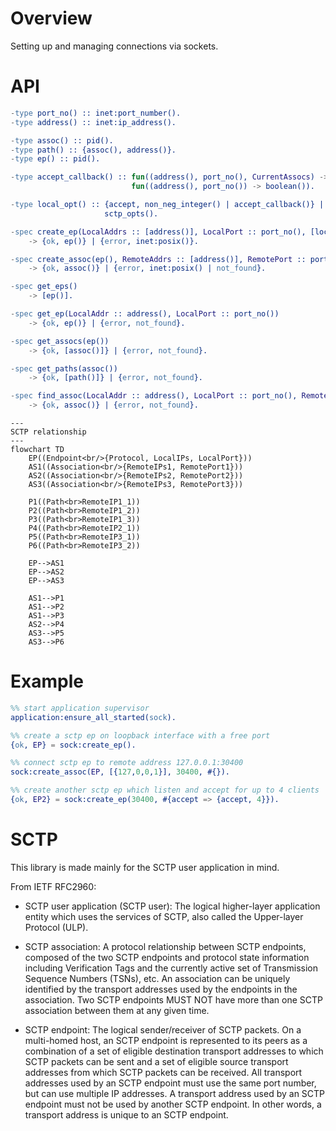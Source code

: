 # Overview

Setting up and managing connections via sockets.


# API

```erlang
-type port_no() :: inet:port_number().
-type address() :: inet:ip_address().

-type assoc() :: pid().
-type path() :: {assoc(), address()}.
-type ep() :: pid().

-type accept_callback() :: fun((address(), port_no(), CurrentAssocs) -> boolean()) |
                           fun((address(), port_no()) -> boolean()).

-type local_opt() :: {accept, non_neg_integer() | accept_callback()} |
                     sctp_opts().

-spec create_ep(LocalAddrs :: [address()], LocalPort :: port_no(), [local_opt()])
    -> {ok, ep()} | {error, inet:posix()}.

-spec create_assoc(ep(), RemoteAddrs :: [address()], RemotePort :: port_no(), [assoc_opt()])
    -> {ok, assoc()} | {error, inet:posix() | not_found}.

-spec get_eps()
    -> [ep()].

-spec get_ep(LocalAddr :: address(), LocalPort :: port_no())
    -> {ok, ep()} | {error, not_found}.

-spec get_assocs(ep())
    -> {ok, [assoc()]} | {error, not_found}.

-spec get_paths(assoc())
    -> {ok, [path()]} | {error, not_found}.

-spec find_assoc(LocalAddr :: address(), LocalPort :: port_no(), RemoteAddr :: address(), RemotePort :: port_no())
    -> {ok, assoc()} | {error, not_found}.
```


```mermaid
---
SCTP relationship
---
flowchart TD
    EP((Endpoint<br/>{Protocol, LocalIPs, LocalPort}))
    AS1((Association<br/>{RemoteIPs1, RemotePort1}))
    AS2((Association<br/>{RemoteIPs2, RemotePort2}))
    AS3((Association<br/>{RemoteIPs3, RemotePort3}))

    P1((Path<br>RemoteIP1_1))
    P2((Path<br>RemoteIP1_2))
    P3((Path<br>RemoteIP1_3))
    P4((Path<br>RemoteIP2_1))
    P5((Path<br>RemoteIP3_1))
    P6((Path<br>RemoteIP3_2))

    EP-->AS1
    EP-->AS2
    EP-->AS3

    AS1-->P1
    AS1-->P2
    AS1-->P3
    AS2-->P4
    AS3-->P5
    AS3-->P6
```

# Example

```erlang
%% start application supervisor
application:ensure_all_started(sock).

%% create a sctp ep on loopback interface with a free port
{ok, EP} = sock:create_ep().

%% connect sctp ep to remote address 127.0.0.1:30400
sock:create_assoc(EP, [{127,0,0,1}], 30400, #{}).

%% create another sctp ep which listen and accept for up to 4 clients
{ok, EP2} = sock:create_ep(30400, #{accept => {accept, 4}}).
```

# SCTP

This library is made mainly for the SCTP user application in mind.

From IETF RFC2960:

* SCTP user application (SCTP user): The logical higher-layer
application entity which uses the services of SCTP, also called
the Upper-layer Protocol (ULP).

* SCTP association: A protocol relationship between SCTP endpoints,
composed of the two SCTP endpoints and protocol state information
including Verification Tags and the currently active set of
Transmission Sequence Numbers (TSNs), etc. An association can be
uniquely identified by the transport addresses used by the
endpoints in the association. Two SCTP endpoints MUST NOT have
more than one SCTP association between them at any given time.

* SCTP endpoint: The logical sender/receiver of SCTP packets. On a
multi-homed host, an SCTP endpoint is represented to its peers as
a combination of a set of eligible destination transport addresses
to which SCTP packets can be sent and a set of eligible source
transport addresses from which SCTP packets can be received. All
transport addresses used by an SCTP endpoint must use the same
port number, but can use multiple IP addresses. A transport
address used by an SCTP endpoint must not be used by another SCTP
endpoint. In other words, a transport address is unique to an
SCTP endpoint.

